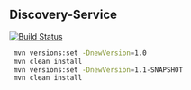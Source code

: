 ## Discovery-Service

[![Build Status](https://travis-ci.com/devisv505/projectx-discovery-service.svg?branch=master)](https://travis-ci.com/devisv505/projectx-discovery-service)

```bash
 mvn versions:set -DnewVersion=1.0 
 mvn clean install
 mvn versions:set -DnewVersion=1.1-SNAPSHOT 
 mvn clean install
```
